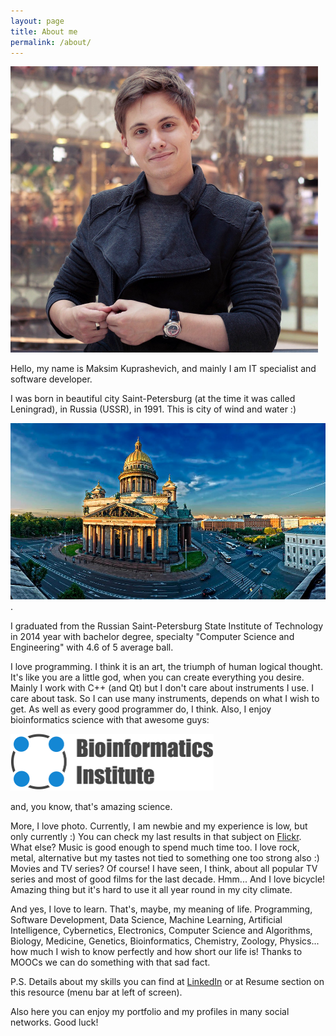 ```yaml
---
layout: page
title: About me
permalink: /about/
---
```


![It's me](/images/me.png)

Hello, my name is Maksim Kuprashevich, and mainly I am IT specialist and software developer.

I was born in beautiful city Saint-Petersburg (at the time it was called Leningrad), in Russia (USSR), in 1991.
This is city of wind and water :)

![SPb](/images/saint-p.jpg).

I graduated from the Russian Saint-Petersburg State Institute of Technology in 2014 year with bachelor degree, specialty "Computer Science and Engineering" with 4.6 of 5 average ball.

I love programming. I think it is an art, the triumph of human logical thought. It's like you are a little god, when you can create everything you desire.
Mainly I work with C++ (and Qt) but I don't care about instruments I use. I care about task. So I can use many instruments, depends on what I wish to get. As well as every good programmer do, I think.
Also, I enjoy bioinformatics science with that awesome guys:

<a href="http://bioinformaticsinstitute.ru/en/"><img src="/images/logo_bi.png" width="325" height="91"></a>


and, you know, that's amazing science.

More, I love photo. Currently, I am newbie and my experience is low, but only currently :) You can check my last results in that subject on [Flickr](https://www.flickr.com/photos/131639781@N06/).
What else? Music is good enough to spend much time too. I love rock, metal, alternative but my tastes not tied to something one too strong also :) Movies and TV series? Of course! I have seen, I think, about all popular TV series and most of good films for the last decade.
Hmm... And I love bicycle! Amazing thing but it's hard to use it all year round in my city climate.

And yes, I love to learn. That's, maybe, my meaning of life.
Programming, Software Development, Data Science, Machine Learning, Artificial Intelligence, Cybernetics, Electronics, Computer Science and Algorithms, Biology, Medicine, Genetics, Bioinformatics, Chemistry, Zoology, Physics... how much I wish to know perfectly and how short our life is!
Thanks to MOOCs we can do something with that sad fact.

P.S. Details about my skills you can find at [LinkedIn](https://www.linkedin.com/pub/maksim-kuprashevich/80/a96/183) or at Resume section on this resource (menu bar at left of screen).

Also here you can enjoy my portfolio and my profiles in many social networks. Good luck!